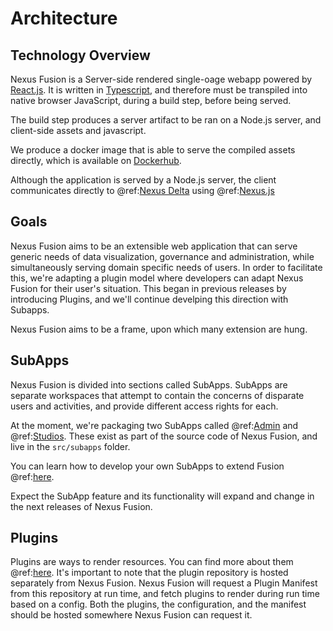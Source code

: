 # Architecture

## Technology Overview

Nexus Fusion is a Server-side rendered single-oage webapp powered by [React.js](https://reactjs.org/). It is written in [Typescript](https://www.typescriptlang.org/), and therefore must be transpiled into native browser JavaScript, during a build step, before being served.

The build step produces a server artifact to be ran on a Node.js server, and client-side assets and javascript.

We produce a docker image that is able to serve the compiled assets directly, which is available on [Dockerhub](https://hub.docker.com/repository/docker/bluebrain/nexus-web).

Although the application is served by a Node.js server, the client communicates directly to @ref:[Nexus Delta](../delta/index.md) using @ref:[Nexus.js](../utilities/utilities.md#nexus-js)

## Goals

Nexus Fusion aims to be an extensible web application that can serve generic needs of data visualization, governance and administration, while simultaneously serving domain specific needs of users. In order to facilitate this, we're adapting a plugin model where developers can adapt Nexus Fusion for their user's situation. This began in previous releases by introducing Plugins, and we'll continue develping this direction with Subapps.

Nexus Fusion aims to be a frame, upon which many extension are hung.

## SubApps

Nexus Fusion is divided into sections called SubApps. SubApps are separate workspaces that attempt to contain the concerns of disparate users and activities, and provide different access rights for each.

At the moment, we're packaging two SubApps called @ref:[Admin](admin.md) and @ref:[Studios](studio.md). These exist as part of the source code of Nexus Fusion, and live in the `src/subapps` folder.

You can learn how to develop your own SubApps to extend Fusion @ref:[here](add-your-own-app.md).

Expect the SubApp feature and its functionality will expand and change in the next releases of Nexus Fusion.

## Plugins

Plugins are ways to render resources. You can find more about them @ref:[here](plugins.md). It's important to note that the plugin repository is hosted separately from Nexus Fusion. Nexus Fusion will request a Plugin Manifest from this repository at run time, and fetch plugins to render during run time based on a config. Both the plugins, the configuration, and the manifest should be hosted somewhere Nexus Fusion can request it.
